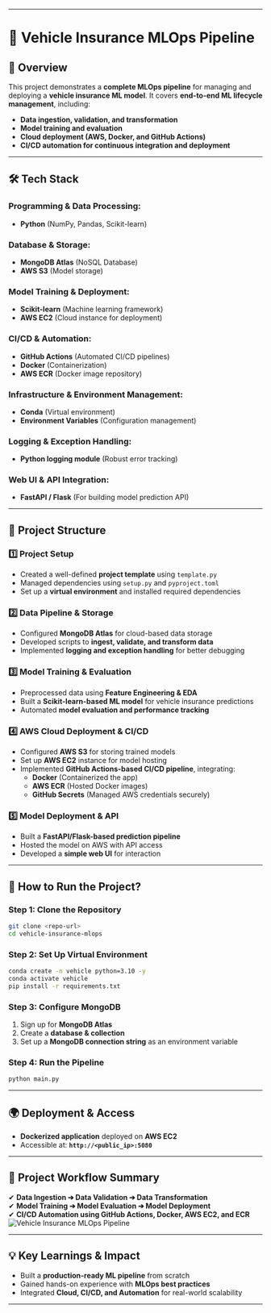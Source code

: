 

---

# 🚀 Vehicle Insurance MLOps Pipeline  

## 📌 Overview  
This project demonstrates a **complete MLOps pipeline** for managing and deploying a **vehicle insurance ML model**. It covers **end-to-end ML lifecycle management**, including:  

- **Data ingestion, validation, and transformation**  
- **Model training and evaluation**  
- **Cloud deployment (AWS, Docker, and GitHub Actions)**
- **CI/CD automation for continuous integration and deployment**  

---

## 🛠️ Tech Stack  

### **Programming & Data Processing:**  
- **Python** (NumPy, Pandas, Scikit-learn)  

### **Database & Storage:**  
- **MongoDB Atlas** (NoSQL Database)  
- **AWS S3** (Model storage)  

### **Model Training & Deployment:**  
- **Scikit-learn** (Machine learning framework)  
- **AWS EC2** (Cloud instance for deployment)  

### **CI/CD & Automation:**  
- **GitHub Actions** (Automated CI/CD pipelines)  
- **Docker** (Containerization)  
- **AWS ECR** (Docker image repository)  

### **Infrastructure & Environment Management:**  
- **Conda** (Virtual environment)  
- **Environment Variables** (Configuration management)  

### **Logging & Exception Handling:**  
- **Python logging module** (Robust error tracking)  

### **Web UI & API Integration:**  
- **FastAPI / Flask** (For building model prediction API)  

---

## 📁 Project Structure  

### **1️⃣ Project Setup**  
- Created a well-defined **project template** using `template.py`  
- Managed dependencies using `setup.py` and `pyproject.toml`  
- Set up a **virtual environment** and installed required dependencies  

### **2️⃣ Data Pipeline & Storage**  
- Configured **MongoDB Atlas** for cloud-based data storage  
- Developed scripts to **ingest, validate, and transform data**  
- Implemented **logging and exception handling** for better debugging  

### **3️⃣ Model Training & Evaluation**  
- Preprocessed data using **Feature Engineering & EDA**  
- Built a **Scikit-learn-based ML model** for vehicle insurance predictions  
- Automated **model evaluation and performance tracking**  

### **4️⃣ AWS Cloud Deployment & CI/CD**  
- Configured **AWS S3** for storing trained models  
- Set up **AWS EC2** instance for model hosting  
- Implemented **GitHub Actions-based CI/CD pipeline**, integrating:  
  - **Docker** (Containerized the app)  
  - **AWS ECR** (Hosted Docker images)  
  - **GitHub Secrets** (Managed AWS credentials securely)  

### **5️⃣ Model Deployment & API**  
- Built a **FastAPI/Flask-based prediction pipeline**  
- Hosted the model on AWS with API access  
- Developed a **simple web UI** for interaction  

---

## 🚀 How to Run the Project?  

### **Step 1: Clone the Repository**  
```sh
git clone <repo-url>
cd vehicle-insurance-mlops
```

### **Step 2: Set Up Virtual Environment**  
```sh
conda create -n vehicle python=3.10 -y
conda activate vehicle
pip install -r requirements.txt
```

### **Step 3: Configure MongoDB**  
1. Sign up for **MongoDB Atlas**  
2. Create a **database & collection**  
3. Set up a **MongoDB connection string** as an environment variable  

### **Step 4: Run the Pipeline**  
```sh
python main.py
```

---

## 🌍 Deployment & Access  
- **Dockerized application** deployed on **AWS EC2**  
- Accessible at: **`http://<public_ip>:5080`**  

---

## 🎯 Project Workflow Summary  
✔ **Data Ingestion ➔ Data Validation ➔ Data Transformation**  
✔ **Model Training ➔ Model Evaluation ➔ Model Deployment**  
✔ **CI/CD Automation using GitHub Actions, Docker, AWS EC2, and ECR**  
![Vehicle Insurance MLOps Pipeline](https://raw.githubusercontent.com/Priyanshs-singh/vehicle_insurance/main/Screenshot%202025-03-30%20123643.png)





---

## 💡 Key Learnings & Impact  
- Built a **production-ready ML pipeline** from scratch  
- Gained hands-on experience with **MLOps best practices**  
- Integrated **Cloud, CI/CD, and Automation** for real-world scalability  

---


